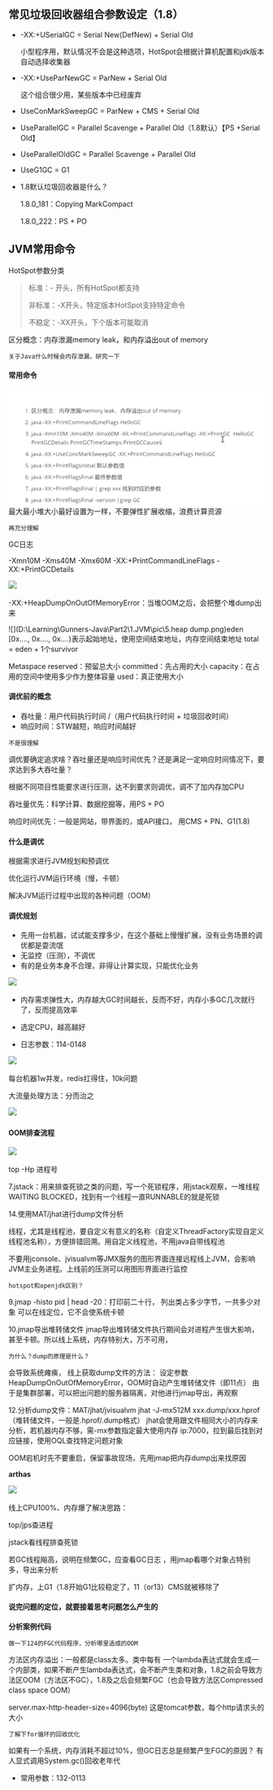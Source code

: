 ## 常见垃圾回收器组合参数设定（1.8）

- -XX:+USerialGC = Serial New(DefNew) + Serial Old

  小型程序用，默认情况不会是这种选项，HotSpot会根据计算机配置和jdk版本自动选择收集器

- -XX:+UseParNewGC = ParNew + Serial Old

  这个组合很少用，某些版本中已经废弃

- UseConMarkSweepGC = ParNew + CMS + Serial Old

- UseParallelGC = Parallel Scavenge + Parallel Old（1.8默认）【PS +Serial Old】

- UseParallelOldGC = Parallel Scavenge + Parallel Old

- UseG1GC = G1

- 1.8默认垃圾回收器是什么？

  1.8.0_181：Copying MarkCompact

  1.8.0_222：PS + PO







## JVM常用命令

HotSpot参数分类

> 标准：- 开头，所有HotSpot都支持
>
> 非标准：-X开头，特定版本HotSpot支持特定命令
>
> 不稳定：-XX开头，下个版本可能取消



区分概念：内存泄漏memory leak，和内存溢出out of memory

```
关于Java什么时候会内存泄漏，研究一下
```



#### 常用命令

<img src=".\pic\GC参数.png" style="zoom: 80%; float:left" />

最大最小堆大小最好设置为一样，不要弹性扩展收缩，浪费计算资源

```
再充分理解
```

GC日志

-Xmn10M -Xms40M -Xmx60M -XX:+PrintCommandLineFlags -XX:+PrintGCDetails 

![](D:\Learning\Gunners-Java\Part2\1.JVM\pic\4.GC日志.png)

-XX:+HeapDumpOnOutOfMemoryError：当堆OOM之后，会把整个堆dump出来

 ![](D:\Learning\Gunners-Java\Part2\1.JVM\pic\5.heap dump.png)eden
[0x...., 0x...., 0x....)表示起始地址，使用空间结束地址，内存空间结束地址
total = eden + 1个survivor

Metaspace
reserved：预留总大小
committed：先占用的大小
capacity：在占用的空间中使用多少作为整体容量 
used：真正使用大小 

#### 调优前的概念

- 吞吐量：用户代码执行时间  /（用户代码执行时间 + 垃圾回收时间）
- 响应时间：STW越短，响应时间越好

```
不是很理解
```

调优要确定追求啥？吞吐量还是响应时间优先？还是满足一定响应时间情况下，要求达到多大吞吐量？

根据不同项目性能要求进行压测，达不到要求则调优，调不了加内存加CPU

吞吐量优先：科学计算、数据挖掘等，用PS + PO

响应时间优先：一般是网站，带界面的，或API接口，  用CMS + PN、G1(1.8)

#### 什么是调优 

根据需求进行JVM规划和预调优

优化运行JVM运行环境（慢，卡顿） 

解决JVM运行过程中出现的各种问题（OOM） 

#### 调优规划

- 先用一台机器，试试能支撑多少，在这个基础上慢慢扩展，没有业务场景的调优都是耍流氓
- 无监控（压测），不调优
- 有的是业务本身不合理，非得让计算实现，只能优化业务

![ ](D:\Learning\Gunners-Java\Part2\1.JVM\pic\6.调优步骤.png)

- 内存需求弹性大，内存越大GC时间越长，反而不好，内存小多GC几次就行了，反而提高效率
- 选定CPU，越高越好

- 日志参数：114-0148

![](D:\Learning\Gunners-Java\Part2\1.JVM\pic\案例1.png)

每台机器1w并发，redis扛得住，10k问题

大流量处理方法：分而治之

![](D:\Learning\Gunners-Java\Part2\1.JVM\pic\JVM实际问题.png)



#### OOM排查流程

![](D:\Learning\Gunners-Java\Part2\1.JVM\pic\排查流程.png)

top -Hp 进程号  

7.jstack：用来排查死锁之类的问题，写一个死锁程序，用jstack观察，一堆线程WAITING BLOCKED，找到有一个线程一直RUNNABLE的就是死锁

14.使用MAT/jhat进行dump文件分析

线程，尤其是线程池，要自定义有意义的名称（自定义ThreadFactory实现自定义线程池名称），方便排错回溯。用自定义线程池，不用java自带线程池

不要用jconsole、jvisualvm等JMX服务的图形界面连接远程线上JVM，会影响JVM主业务进程。上线前的压测可以用图形界面进行监控	

```
hotspot和openjdk区别？   
```

9.jmap -histo pid | head -20：打印前二十行， 列出类占多少字节，一共多少对象
可以在线定位，它不会使系统卡顿

10.jmap导出堆转储文件
jmap导出堆转储文件执行期间会对进程产生很大影响，甚至卡顿。所以线上系统，内存特别大，万不可用，

```
为什么？dump的原理是什么？
```

会导致系统瘫痪，
线上获取dump文件的方法：
设定参数HeapDumpOnOutOfMemoryError，OOM时自动产生堆转储文件（即11点）
由于是集群部署，可以把出问题的服务器隔离，对他进行jmap导出，再观察 

12.分析dump文件：MAT/jhat/jvisualvm
jhat -J-mx512M xxx.dump/xxx.hprof（堆转储文件，一般是.hprof/.dump格式）
	jhat会使用跟文件相同大小的内存来分析，若机器内存不够，需-mx参数指定最大使用内存
	ip:7000，拉到最后找到对应链接，使用OQL查找特定问题对象

OOM宕机时先不要重启，保留事故现场，先用jmap把内存dump出来找原因

**arthas**

![](D:\Learning\Gunners-Java\Part2\JVM\pic\arthas.png)

线上CPU100%、内存爆了解决思路：

top/jps查进程

jstack看线程排查死锁

若GC线程飚高，说明在频繁GC，应查看GC日志 ，用jmap看哪个对象占特别多，导出来分析

扩内存，上G1（1.8开始G1比较稳定了，11（or13）CMS就被移除了 

#### 说完问题的定位，就要接着思考问题怎么产生的

**分析案例代码**

```
做一下124的FGC代码程序，分析哪里造成的OOM
```

方法区内存溢出：一般都是class太多。类中每有 一个lambda表达式就会生成一个内部类，如果不断产生lambda表达式，会不断产生类和对象，1.8之前会导致方法区OOM（方法区不GC），1.8及之后会频繁FGC（也会导致方法区Compressed class space OOM）

server.max-http-header-size=4096(byte)
这是tomcat参数，每个http请求头的大小

```
了解下for循环的回收优化
```

如果有一个系统，内存消耗不超过10%，但GC日志总是频繁产生FGC的原因？
有人显式调用System.gc()回收老年代 

- 常用参数：132-0113